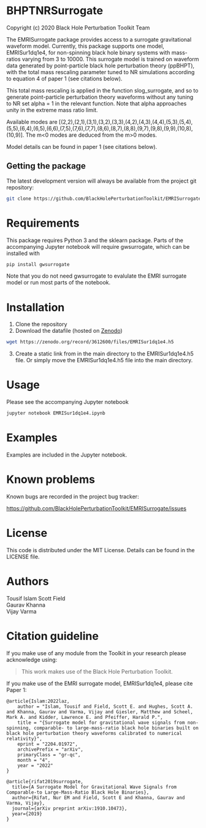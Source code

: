 # BHPTNRSurrogate

Copyright (c) 2020 Black Hole Perturbation Toolkit Team

The EMRISurrogate package provides access to a surrogate gravitational
waveform model. Currently, this package supports one model, EMRISur1dq1e4,
for non-spinning black hole binary systems with mass-ratios varying from 3 to
10000. This surrogate model is trained on waveform data generated by
point-particle black hole perturbation theory (ppBHPT), with the total mass
rescaling parameter tuned to NR simulations according to equation 4 of
paper 1 (see citations below).

This total mass rescaling is applied in the function slog_surrogate, and
so to generate point-particle perturbation theory waveforms without any
tuning to NR set alpha = 1 in the relevant function. Note that alpha
approaches unity in the extreme mass ratio limit.

Available modes are [(2,2),(2,1),(3,1),(3,2),(3,3),(4,2),(4,3),(4,4),(5,3),(5,4),(5,5),(6,4),(6,5),(6,6),(7,5),(7,6),(7,7),(8,6),(8,7),(8,8),(9,7),(9,8),(9,9),(10,8),(10,9)]. The m<0 modes are deduced from the m>0 modes.

Model details can be found in paper 1 (see citations below). 

## Getting the package

The latest development version will always be available from the project git
repository:

```bash
git clone https://github.com/BlackHolePerturbationToolkit/EMRISurrogate.git
```

# Requirements

This package requires Python 3 and the sklearn package. Parts of the accompanying
Jupyter notebook will require gwsurrogate, which can be installed with 

```bash
pip install gwsurrogate
```

Note that you do not need gwsurrogate to evalulate the EMRI surrogate model or 
run most parts of the notebook.

# Installation

1. Clone the repository
2. Download the datafile (hosted on [Zenodo](https://zenodo.org/record/3612600#.YYPdG3VKg5k))

```bash
wget https://zenodo.org/record/3612600/files/EMRISur1dq1e4.h5
```

3. Create a static link from in the main directory to the EMRISur1dq1e4.h5 file.
Or simply move the EMRISur1dq1e4.h5 file into the main directory.

# Usage

Please see the accompanying Jupyter notebook

```bash
jupyter notebook EMRISur1dq1e4.ipynb
```

# Examples

Examples are included in the Jupyter notebook.

# Known problems

Known bugs are recorded in the project bug tracker:

https://github.com/BlackHolePerturbationToolkit/EMRISurrogate/issues


# License

This code is distributed under the MIT License. Details can
be found in the LICENSE file.


# Authors

Tousif Islam 
Scott Field   
Gaurav Khanna    
Vijay Varma

# Citation guideline

If you make use of any module from the Toolkit in your research please acknowledge using:

> This work makes use of the Black Hole Perturbation Toolkit.

If you make use of the EMRI surrogate model, EMRISur1dq1e4, please cite Paper 1:

```
@article{Islam:2022laz,
    author = "Islam, Tousif and Field, Scott E. and Hughes, Scott A. and Khanna, Gaurav and Varma, Vijay and Giesler, Matthew and Scheel, Mark A. and Kidder, Lawrence E. and Pfeiffer, Harald P.",
    title = "{Surrogate model for gravitational wave signals from non-spinning, comparable- to large-mass-ratio black hole binaries built on black hole perturbation theory waveforms calibrated to numerical relativity}",
    eprint = "2204.01972",
    archivePrefix = "arXiv",
    primaryClass = "gr-qc",
    month = "4",
    year = "2022"
}

@article{rifat2019surrogate,
  title={A Surrogate Model for Gravitational Wave Signals from Comparable-to Large-Mass-Ratio Black Hole Binaries},
  author={Rifat, Nur EM and Field, Scott E and Khanna, Gaurav and Varma, Vijay},
  journal={arXiv preprint arXiv:1910.10473},
  year={2019}
}
```
